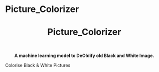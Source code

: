 # Picture_Colorizer
<head>
  <h1 align = "center"><b>Picture_Colorizer</b></h1><br>
</head>
<p align="center"><b>
A machine learning model to DeOldify old Black and White Image. 
</b>
  
Colorise Black & White Pictures 
